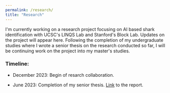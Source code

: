 ```yaml
---
permalink: /research/
title: "Research"
---
```


I'm currently working on a research project focusing on AI based shark identification with UCSC's LINQS Lab and Stanford's Block Lab. Updates on the project will appear here. Following the completion of my undergraduate studies where I wrote a senior thesis on the research conducted so far, I will be continuing work on the project into my master's studies.

### Timeline:
- December 2023: Begin of resarch collaboration.

- June 2023: Completion of my senior thesis. [Link](https://github.com/fkurmann/fkurmann.github.io/blob/master/assets/documents/Shark_Identification_Senior_Thesis.pdf) to the report.

